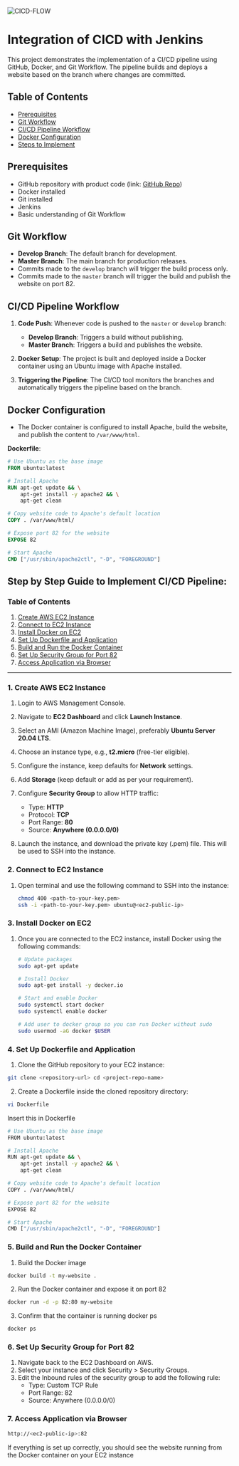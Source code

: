 ![CICD-FLOW](https://cms-cdn.katalon.com/banner_10_c502a533a1.png)

# Integration of CICD with Jenkins

This project demonstrates the implementation of a CI/CD pipeline using GitHub, Docker, and Git Workflow. The pipeline builds and deploys a website based on the branch where changes are committed.

## Table of Contents
- [Prerequisites](#prerequisites)
- [Git Workflow](#git-workflow)
- [CI/CD Pipeline Workflow](#cicd-pipeline-workflow)
- [Docker Configuration](#docker-configuration)
- [Steps to Implement](#steps-to-implement)

## Prerequisites
- GitHub repository with product code (link: [GitHub Repo](https://github.com/Bapugouda-B/CICD-Jenkins))
- Docker installed
- Git installed
- Jenkins 
- Basic understanding of Git Workflow

## Git Workflow
- **Develop Branch**: The default branch for development.
- **Master Branch**: The main branch for production releases.
- Commits made to the `develop` branch will trigger the build process only.
- Commits made to the `master` branch will trigger the build and publish the website on port 82.

## CI/CD Pipeline Workflow
1. **Code Push**: Whenever code is pushed to the `master` or `develop` branch:
   - **Develop Branch**: Triggers a build without publishing.
   - **Master Branch**: Triggers a build and publishes the website.
   
2. **Docker Setup**: The project is built and deployed inside a Docker container using an Ubuntu image with Apache installed.
   
3. **Triggering the Pipeline**: The CI/CD tool monitors the branches and automatically triggers the pipeline based on the branch.

## Docker Configuration
- The Docker container is configured to install Apache, build the website, and publish the content to `/var/www/html`.
  
**Dockerfile**:
```dockerfile
# Use Ubuntu as the base image
FROM ubuntu:latest

# Install Apache
RUN apt-get update && \
    apt-get install -y apache2 && \
    apt-get clean

# Copy website code to Apache's default location
COPY . /var/www/html/

# Expose port 82 for the website
EXPOSE 82

# Start Apache
CMD ["/usr/sbin/apache2ctl", "-D", "FOREGROUND"]
```

## Step by Step Guide to Implement CI/CD Pipeline:


### Table of Contents
1. [Create AWS EC2 Instance](#1-create-aws-ec2-instance)
2. [Connect to EC2 Instance](#2-connect-to-ec2-instance)
3. [Install Docker on EC2](#3-install-docker-on-ec2)
4. [Set Up Dockerfile and Application](#4-set-up-dockerfile-and-application)
5. [Build and Run the Docker Container](#5-build-and-run-the-docker-container)
6. [Set Up Security Group for Port 82](#6-set-up-security-group-for-port-82)
7. [Access Application via Browser](#7-access-application-via-browser)

---

### 1. Create AWS EC2 Instance

1. Login to AWS Management Console.
2. Navigate to **EC2 Dashboard** and click **Launch Instance**.
3. Select an AMI (Amazon Machine Image), preferably **Ubuntu Server 20.04 LTS**.
4. Choose an instance type, e.g., **t2.micro** (free-tier eligible).
5. Configure the instance, keep defaults for **Network** settings.
6. Add **Storage** (keep default or add as per your requirement).
7. Configure **Security Group** to allow HTTP traffic:
   - Type: **HTTP**
   - Protocol: **TCP**
   - Port Range: **80**
   - Source: **Anywhere (0.0.0.0/0)**

8. Launch the instance, and download the private key (.pem) file. This will be used to SSH into the instance.

### 2. Connect to EC2 Instance

1. Open terminal and use the following command to SSH into the instance:

   ```bash
   chmod 400 <path-to-your-key.pem>
   ssh -i <path-to-your-key.pem> ubuntu@<ec2-public-ip>

### 3.  Install Docker on EC2

1. Once you are connected to the EC2 instance, install Docker using the following commands:
    
    ```bash
    # Update packages
    sudo apt-get update

    # Install Docker
    sudo apt-get install -y docker.io

    # Start and enable Docker
    sudo systemctl start docker
    sudo systemctl enable docker

    # Add user to docker group so you can run Docker without sudo
    sudo usermod -aG docker $USER

### 4. Set Up Dockerfile and Application

1. Clone the GitHub repository to your EC2 instance:
 
 ```bash
 git clone <repository-url> cd <project-repo-name> 
 ```
 
2. Create a Dockerfile inside the cloned repository directory:

```bash 
vi Dockerfile
```
Insert this in Dockerfile
```bash 
# Use Ubuntu as the base image
FROM ubuntu:latest

# Install Apache
RUN apt-get update && \
    apt-get install -y apache2 && \
    apt-get clean

# Copy website code to Apache's default location
COPY . /var/www/html/

# Expose port 82 for the website
EXPOSE 82

# Start Apache
CMD ["/usr/sbin/apache2ctl", "-D", "FOREGROUND"]
```

### 5. Build and Run the Docker Container
1. Build the Docker image
```bash
docker build -t my-website .
```
2. Run the Docker container and expose it on port 82
```bash
docker run -d -p 82:80 my-website
```
3. Confirm that the container is running
docker ps
```bash
docker ps
```
### 6. Set Up Security Group for Port 82
1. Navigate back to the EC2 Dashboard on AWS.
2. Select your instance and click Security > Security Groups.
3. Edit the Inbound rules of the security group to add the following rule:
    - Type: Custom TCP Rule
    - Port Range: 82
    - Source: Anywhere (0.0.0.0/0)

### 7. Access Application via Browser
```bash
http://<ec2-public-ip>:82
```
If everything is set up correctly, you should see the website running from the Docker container on your EC2 instance


